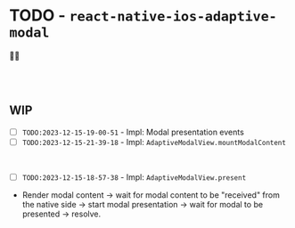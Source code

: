 # TODO - `react-native-ios-adaptive-modal`

💖✨

<br><br>

## WIP

- [ ] `TODO:2023-12-15-19-00-51` - Impl: Modal presentation events
- [ ] `TODO:2023-12-15-21-39-18` - Impl: `AdaptiveModalView.mountModalContent`

<br>

- [ ]  `TODO:2023-12-15-18-57-38` - Impl: `AdaptiveModalView.present`
  * Render modal content -> wait for modal content to be "received" from the native side -> start modal presentation -> wait for modal to be presented -> resolve.

<br>



